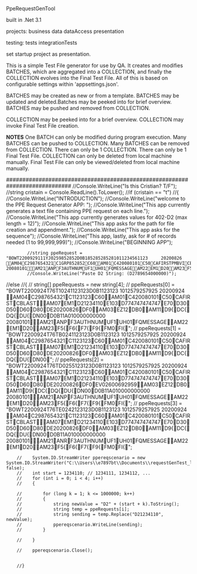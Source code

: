 ﻿PpeRequestGenTool

built in .Net 3.1 

projects:
business
data
dataAccess
presentation

testing:
tests
integrationTests

set startup project as presentation.


This is a simple Test File generator for use by QA. It creates and modifies BATCHES, which are aggregated into a COLLECTION, and finally
the COLLECTION evolves into the Final Test File. All of this is based on configurable settings within 'appsettings.json'.

BATCHES may be created as new or from a template. BATCHES may be updated and deleted.Batches may be peeked into for brief overview. 
BATCHES may be pushed and removed from COLLECTION.

COLLECTION may be peeked into for a brief overview. COLLECTION may invoke Final Test File creation.


**NOTES**
One BATCH can only be modified during program execution.
Many BATCHES can be pushed to COLLECTION.
Many BATCHES can be removed from COLLECTION.
There can only be 1 COLLECTION.
There can only be 1 Final Test File.
COLLECTION can only be deleted from local machine manually.
Final Test File can only be viewed/deleted from local machine manually.

























































############################################################################
//Console.WriteLine("Is this Cristian? T/F");
            //string cristain = Console.ReadLine().ToLower();
            //if (cristain == "t")
            //{
            //Console.WriteLine("INTRODUCTION");
            //Console.WriteLine("welcome to the PPE Request Generator APP: ");
            //Console.WriteLine("This app currently generates a text file containing PPE request on each line.");
            //Console.WriteLine("This app currently generates values for 402-D2 (max length = 12)");
            //Console.WriteLine("This app asks for the path for file creation and appendment.");
            //Console.WriteLine("This app asks for the sequence");
            //Console.WriteLine("This app, lastly, ask for # of records needed (1 to 99,999,999)");
            //Console.WriteLine("BEGINNING APP");



            //string ppeRequest = "BOWT2200929111YJ0259852852D0B185285285281011234561123     20200826          AM04C2987654321C1GRP852852C60AM01C420080101C50CAFIRSTPMBVICBLASTPMBVIAM07EM1D2789654000000E103D719515081641E70D30D50D60D80DE20200826DF0AM03EZ12DB0AM11D9{DC{DQ{DU{DN00D0B11A010000000000     20080101AM21ANPF3AUTHNUMUF1UH01FQMESSAGEAM22EM1D20AM23F5{F6{F7{F9{FM0FI{";
            //Console.WriteLine("Paste D2 String: (D2789654000000)");



//else
        //{
        //    string[] ppeRequests = new string[4];
        //    ppeRequests[0] = "BOWT2200924T76T10241123123D0B1123123    1012579257925     20200924          AM04C2987654321C1123123C60AM01C420080101C50CAFIRSTCBLASTAM07EM1D21234110E103D774747474747E70D30D50D60D80DE20200826DF0AM03EZ12DB0AM11D9{DC{DQ{DU{DN00D0B11A010000000000     20080101AM21ANPF3AUTHNUMUF1UH01FQMESSAGEAM22EM1D20AM23F5{F6{F7{F9{FM0FI{";
        //    ppeRequests[1] = "BOWT2200924T76TB0241123123D0B1123123    1012579257925     20200924          AM04C2987654321C1123123C60AM01C420080101C50CAFIRSTCBLASTAM07EM1D21234110E103D774747474747E70D30D50D60D80DE20200826DF0AM03EZ12DB0AM11D9{DC{DQ{DU{DN00";
        //    ppeRequests[2] = "BOWT2200924T76TD0255123123D0B1123123    1012579257925     20200924          AM04C2987654321C1123123C60AM01C420080101C50CAFIRSTCBLASTAM07EM1D21234110E103D774747474747E70D30D50D60D80DE20200826DF0EV02600692959AM03EZ12DB0AM11D9{DC{DQ{DU{DN00D0B11A010000000000     20080101AM21ANPF3AUTHNUMUF1UH01FQMESSAGEAM22EM1D20AM23F5{F6{F7{F9{FM0FI{";
        //    ppeRequests[3] = "BOWT2200924T76TE0242123123D0B1123123    1012579257925     20200924          AM04C2987654321C1123123C60AM01C420080101C50CAFIRSTCBLASTAM07EM1D21234110E103D774747474747E70D30D50D60D80DE20200826DF0AM03EZ12DB0AM11D9{DC{DQ{DU{DN00D0B11A010000000000     20080101AM21ANRF3AUTHNUMUF1UH01FQMESSAGEAM22EM1D20AM23F5{F6{F7{F9{FM0FI{";


        //    System.IO.StreamWriter ppereqscenario = new System.IO.StreamWriter("C:\\Users\\e7897bt\\Documents\\requestGenTest_lg.txt", false);
        //    int start = 1234110; // 1234111, 1234112, ...
        //    for (int i = 0; i < 4; i++)
        //    {

        //        for (long k = 1; k <= 1000000; k++)
        //        {
        //            string newValue = "D2" + (start + k).ToString();
        //            string temp = ppeRequests[i];
        //            string sending = temp.Replace("D21234110", newValue);
        //            ppereqscenario.WriteLine(sending);
        //        }

        //    }

        //    ppereqscenario.Close();


        //}